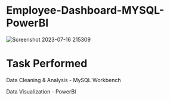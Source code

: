 # Employee-Dashboard-MYSQL-PowerBI
![Screenshot 2023-07-16 215309](https://github.com/ARJAV11/Employee-Dashboard-MYSQL-PowerBI/assets/110544934/ad600183-7089-4084-9d4b-93427fca1cc0)
# Task Performed
Data Cleaning & Analysis - MySQL Workbench

Data Visualization - PowerBI
